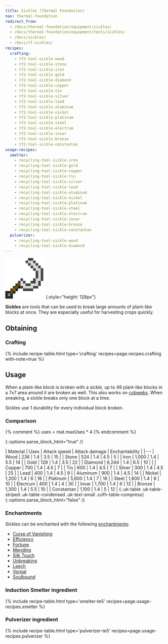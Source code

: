 ```yaml
---
title: Sickles (Thermal Foundation)
nav: thermal-foundation
redirect_from:
  - /docs/thermal-foundation/equipment/sickles/
  - /docs/thermal-foundation/equipment/tools/sickles/
  - /docs/sickles/
  - /docs/tf-sickles/
recipes:
  crafting:
    - tf2-tool-sickle-wood
    - tf2-tool-sickle-stone
    - tf2-tool-sickle-iron
    - tf2-tool-sickle-gold
    - tf2-tool-sickle-diamond
    - tf2-tool-sickle-copper
    - tf2-tool-sickle-tin
    - tf2-tool-sickle-silver
    - tf2-tool-sickle-lead
    - tf2-tool-sickle-aluminum
    - tf2-tool-sickle-nickel
    - tf2-tool-sickle-platinum
    - tf2-tool-sickle-steel
    - tf2-tool-sickle-electrum
    - tf2-tool-sickle-invar
    - tf2-tool-sickle-bronze
    - tf2-tool-sickle-constantan
usage-recipes:
  smelter:
    - recycling-tool-sickle-iron
    - recycling-tool-sickle-gold
    - recycling-tool-sickle-copper
    - recycling-tool-sickle-tin
    - recycling-tool-sickle-silver
    - recycling-tool-sickle-lead
    - recycling-tool-sickle-aluminum
    - recycling-tool-sickle-nickel
    - recycling-tool-sickle-platinum
    - recycling-tool-sickle-steel
    - recycling-tool-sickle-electrum
    - recycling-tool-sickle-invar
    - recycling-tool-sickle-bronze
    - recycling-tool-sickle-constantan
  pulverizer:
    - recycling-tool-sickle-wood
    - recycling-tool-sickle-diamond
---
```


![Sickles](/assets/images/thermal-foundation/sickles.gif){:style="height: 128px"}


**Sickles** are tools that can be used to break large amounts of plant-like
blocks at once. They are especially useful for harvesting crops quickly.


Obtaining
---------

### Crafting
{% include recipe-table.html type='crafting' recipes=page.recipes.crafting with-note=true %}


Usage
-----

When a plant-like block is broken with a sickle, up to 49 plant-like blocks in a
7x7 area around it are broken as well. This also works on
[cobwebs](https://minecraft.gamepedia.com/Cobweb). When sneaking, a sickle
breaks only one block at a time.

Sickles use 1 durability for every individual block broken.

### Comparison
{% comment %}
uses = mat.maxUses * 4
{% endcomment %}

{::options parse_block_html="true" /}
<div class="uk-overflow-container">
| Material | Uses | Attack speed | Attack damage | Enchantability |
|---
| Wood | 236 | 1.4 | 3.5 | 15 |
| Stone | 524 | 1.4 | 4.5 | 5 |
| Iron | 1,000 | 1.4 | 5.5 | 14 |
| Gold | 128 | 1.4 | 3.5 | 22 |
| Diamond | 6,244 | 1.4 | 6.5 | 10 |
|
| Copper | 700 | 1.4 | 4.5 | 7 |
| Tin | 600 | 1.4 | 4.5 | 7 |
| Silver | 300 | 1.4 | 4.5 | 25 |
| Lead | 400 | 1.4 | 4.5 | 9 |
| Aluminum | 900 | 1.4 | 4.5 | 14 |
| Nickel | 1,200 | 1.4 | 6 | 18 |
| Platinum | 5,600 | 1.4 | 7 | 16 |
| Steel | 1,600 | 1.4 | 6 | 10 |
| Electrum | 400 | 1.4 | 4 | 30 |
| Invar | 1,700 | 1.4 | 6 | 12 |
| Bronze | 1,300 | 1.4 | 5.5 | 10 |
| Constantan | 1,100 | 1.4 | 5 | 12 |
{:.uk-table .uk-table-striped .uk-table-condensed .uk-text-small .cofh-table-compress}
</div>
{::options parse_block_html="false" /}

### Enchantments
Sickles can be enchanted with the following
[enchantments](https://minecraft.gamepedia.com/Enchanting):

* [Curse of Vanishing](https://minecraft.gamepedia.com/Enchanting#Curse_of_Vanishing)
* [Efficiency](https://minecraft.gamepedia.com/Enchanting#Efficiency)
* [Fortune](https://minecraft.gamepedia.com/Enchanting#Fortune)
* [Mending](https://minecraft.gamepedia.com/Enchanting#Mending)
* [Silk Touch](https://minecraft.gamepedia.com/Enchanting#Silk_Touch)
* [Unbreaking](https://minecraft.gamepedia.com/Enchanting#Unbreaking)
* [Leech](/docs/cofh-core-4/leech/)
* [Vorpal](/docs/cofh-core-4/vorpal/)
* [Soulbound](/docs/cofh-core-4/soulbound/)

### Induction Smelter ingredient
{% include recipe-table.html type='smelter-te5' recipes=page.usage-recipes.smelter %}

### Pulverizer ingredient
{% include recipe-table.html type='pulverizer-te5' recipes=page.usage-recipes.pulverizer %}
